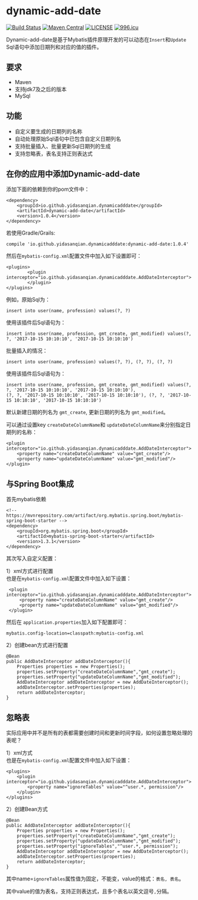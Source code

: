 # dynamic-add-date
[![Build Status](https://travis-ci.org/yidasanqian/dynamic-add-date.svg?branch=master)](https://travis-ci.org/yidasanqian/dynamic-add-date) 
[![Maven Central](https://img.shields.io/badge/maven--central-1.0.4-blue.svg)](http://search.maven.org/#artifactdetails%7Cio.github.yidasanqian.dynamicadddate%7Cdynamic-add-date%7C1.0.4%7Cjar)
[![LICENSE](https://img.shields.io/badge/license-NPL%20(The%20996%20Prohibited%20License)-blue.svg)](https://github.com/996icu/996.ICU/blob/master/LICENSE)
[![996.icu](https://img.shields.io/badge/link-996.icu-red.svg)](https://996.icu)

Dynamic-add-date是基于Mybatis插件原理开发的可以动态在`Insert`和`Update` Sql语句中添加日期列和对应的值的插件。 

## 要求
- Maven
- 支持jdk7及之后的版本
- MySql

## 功能
- 自定义要生成的日期列的名称
- 自动处理原始Sql语句中已包含自定义日期列名
- 支持批量插入、批量更新Sql日期列的生成
- 支持忽略表，表名支持正则表达式

## 在你的应用中添加Dynamic-add-date
添加下面的依赖到你的pom文件中：
```
<dependency>
    <groupId>io.github.yidasanqian.dynamicadddate</groupId>
    <artifactId>dynamic-add-date</artifactId>
    <version>1.0.4</version>
</dependency>
```

若使用Gradle/Grails:
```
compile 'io.github.yidasanqian.dynamicadddate:dynamic-add-date:1.0.4'
```


然后在`mybatis-config.xml`配置文件中加入如下设置即可：
```
<plugins>
        <plugin interceptor="io.github.yidasanqian.dynamicadddate.AddDateInterceptor">
        </plugin>
</plugins>
```

例如，原始Sql为：
 ```
 insert into user(name, profession) values(?, ?)
 ```

使用该插件后Sql语句为：
 ```
 insert into user(name, profession, gmt_create, gmt_modified) values(?, ?, '2017-10-15 10:10:10', '2017-10-15 10:10:10')
 ```
 
 批量插入的情况：
 ```
 insert into user(name, profession) values(?, ?), (?, ?), (?, ?)
 ```
 
 使用该插件后Sql语句为：
 ```
 insert into user(name, profession, gmt_create, gmt_modified) values(?, ?, '2017-10-15 10:10:10', '2017-10-15 10:10:10'),
 (?, ?, '2017-10-15 10:10:10', '2017-10-15 10:10:10'), (?, ?, '2017-10-15 10:10:10', '2017-10-15 10:10:10')
 ```
 
 默认新建日期的列名为 `gmt_create`, 更新日期的列名为 `gmt_modified`。
 
 可以通过设置key `createDateColumnName`和 `updateDateColumnName`来分别指定日期列的名称：
 ```
 <plugin interceptor="io.github.yidasanqian.dynamicadddate.AddDateInterceptor">
     <property name="createDateColumnName" value="gmt_create"/>
     <property name="updateDateColumnName" value="gmt_modified"/>
 </plugin>
 ```
 
## 与Spring Boot集成
首先mybatis依赖
```
<!-- https://mvnrepository.com/artifact/org.mybatis.spring.boot/mybatis-spring-boot-starter -->
<dependency>
    <groupId>org.mybatis.spring.boot</groupId>
    <artifactId>mybatis-spring-boot-starter</artifactId>
    <version>1.3.1</version>
</dependency>
```
其次写入自定义配置：

1）xml方式进行配置  
也是在`mybatis-config.xml`配置文件中加入如下设置：
```
 <plugin interceptor="io.github.yidasanqian.dynamicadddate.AddDateInterceptor">
     <property name="createDateColumnName" value="gmt_create"/>
     <property name="updateDateColumnName" value="gmt_modified"/>
 </plugin>
```
然后在 `application.properties`加入如下配置即可：
```
mybatis.config-location=classpath:mybatis-config.xml
```

2）创建bean方式进行配置 
```
@Bean
public AddDateInterceptor addDateInterceptor(){
    Properties properties = new Properties();
    properties.setProperty("createDateColumnName","gmt_create");
    properties.setProperty("updateDateColumnName","gmt_modified");
    AddDateInterceptor addDateInterceptor = new AddDateInterceptor();
    addDateInterceptor.setProperties(properties);
    return addDateInterceptor;
}
```
## 忽略表
实际应用中并不是所有的表都需要创建时间和更新时间字段，如何设置忽略处理的表呢？

1）xml方式  
也是在`mybatis-config.xml`配置文件中加入如下设置：
```
<plugins>
    <plugin interceptor="io.github.yidasanqian.dynamicadddate.AddDateInterceptor">
        <property name="ignoreTables" value="^user.*, permission"/>
    </plugin>
</plugins>
```    

2）创建Bean方式 
```
@Bean
public AddDateInterceptor addDateInterceptor(){
    Properties properties = new Properties();
    properties.setProperty("createDateColumnName","gmt_create");
    properties.setProperty("updateDateColumnName","gmt_modified");
    properties.setProperty("ignoreTables","^user.*, permission");
    AddDateInterceptor addDateInterceptor = new AddDateInterceptor();
    addDateInterceptor.setProperties(properties);
    return addDateInterceptor;
}
```
其中name=`ignoreTables`属性值为固定，不能变，value的格式：`表名, 表名`。

其中value的值为表名，支持正则表达式，且多个表名以英文逗号`,`分隔。